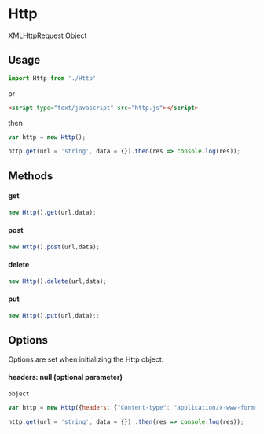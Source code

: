 Http
=========

XMLHttpRequest Object

Usage
------

```js
import Http from './Http'
```

or

```html
<script type="text/javascript" src="http.js"></script>
```

then

```js
var http = new Http();

http.get(url = 'string', data = {}).then(res => console.log(res));
```


Methods
-------

#### get

```js
new Http().get(url,data);
```


#### post

```js
new Http().post(url,data);
```


#### delete

```js
new Http().delete(url,data);
```


#### put

```js
new Http().put(url,data);;
```



Options
-------

Options are set when initializing the Http object.


#### headers: null (optional parameter)

`object`


```js
var http = new Http({headers: {"Content-type": "application/x-www-form-urlencoded"}});

http.get(url = 'string', data = {})	.then(res => console.log(res));
```